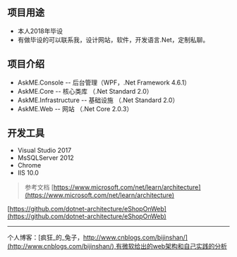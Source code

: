 ## 项目用途
- 本人2018年毕设
- 有做毕设的可以联系我，设计网站，软件，开发语言.Net，定制私聊。

## 项目介绍
- AskME.Console  -- 后台管理（WPF，.Net Framework 4.6.1）
- AskME.Core -- 核心类库 （.Net Standard 2.0）
- AskME.Infrastructure -- 基础设施 （.Net Standard 2.0）
- AskME.Web -- 网站 （.Net Core 2.0.3）

## 开发工具
- Visual Studio 2017
- MsSQLServer 2012
- Chrome
- IIS 10.0

> 参考文档
  [https://www.microsoft.com/net/learn/architecture](https://www.microsoft.com/net/learn/architecture)
  
  [https://github.com/dotnet-architecture/eShopOnWeb](https://github.com/dotnet-architecture/eShopOnWeb)
  

***
个人博客：[疯狂_的_兔子，http://www.cnblogs.com/bijinshan/](http://www.cnblogs.com/bijinshan/),有微软给出的web架构和自己实践的分析

